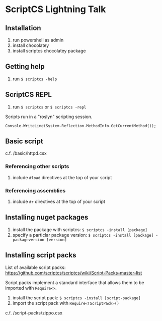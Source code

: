 # ScriptCS Lightning Talk

## Installation

1. run powershell as admin
2. install chocolatey
3. install scriptcs chocolatey package

## Getting help

1. run `$ scriptcs -help`

## ScriptCS REPL

1. run `$ scriptcs` or `$ scriptcs -repl`

Scripts run in a "roslyn" scripting session.

`Console.WriteLine(System.Reflection.MethodInfo.GetCurrentMethod());`

## Basic script

c.f. /basic/httpd.csx

### Referencing other scripts

1. include `#load` directives at the top of your script

### Referencing assemblies

1. include `#r` directives at the top of your script

## Installing nuget packages

1. install the package with scriptcs: `$ scriptcs -install [package]`
2. specify a particlar package version: `$ scriptcs -install [package] -packageversion [version]`

## Installing script packs

List of available script packs: https://github.com/scriptcs/scriptcs/wiki/Script-Packs-master-list

Script packs implement a standard interface that allows them to be imported with `Require<>`.

1. install the script pack: `$ scriptcs -install [script-package]`
2. import the script pack with `Require<TScriptPack>()`

c.f. /script-packs/zippo.csx